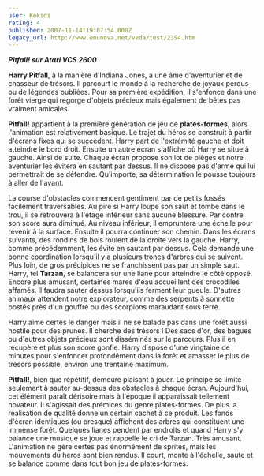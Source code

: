 ```yaml
---
user: Kékidi
rating: 4
published: 2007-11-14T19:07:54.000Z
legacy_url: http://www.emunova.net/veda/test/2394.htm
---
```

**_Pitfall! sur Atari VCS 2600_**  

  

**Harry Pitfall**, à la manière d'Indiana Jones, a une âme d'aventurier et de chasseur de trésors. Il parcourt le monde à la recherche de joyaux perdus ou de légendes oubliées. Pour sa première expédition, il s'enfonce dans une forêt vierge qui regorge d'objets précieux mais également de bêtes pas vraiment amicales.  

  

**Pitfall!** appartient à la première génération de jeu de **plates-formes**, alors l'animation est relativement basique. Le trajet du héros se construit à partir d'écrans fixes qui se succèdent. Harry part de l'extrémité gauche et doit atteindre le bord droit. Ensuite un autre écran s'affiche où Harry se situe à gauche. Ainsi de suite. Chaque écran propose son lot de pièges et notre aventurier les évitera en sautant par dessus. Il ne dispose pas d'arme qui lui permettrait de se défendre. Qu'importe, sa détermination le pousse toujours à aller de l'avant.  

  

La course d'obstacles commencent gentiment par de petits fossés facilement traversables. Au pire si Harry loupe son saut et tombe dans le trou, il se retrouvera à l'étage inférieur sans aucune blessure. Par contre son score aura diminué. Au niveau inférieur, il empruntera une échelle pour revenir à la surface. Ensuite il pourra continuer son chemin. Dans les écrans suivants, des rondins de bois roulent de la droite vers la gauche. Harry, comme précédemment, les évite en sautant par dessus. Cela demande une bonne coordination lorsqu'il y a plusieurs troncs d'arbres qui se suivent. Plus loin, de gros précipices ne se franchissent pas par un simple saut. Harry, tel **Tarzan**, se balancera sur une liane pour atteindre le côté opposé. Encore plus amusant, certaines mares d'eau accueillent des crocodiles affamés. Il faudra sauter dessus lorsqu'ils ferment leur gueule. D'autres animaux attendent notre explorateur, comme des serpents à sonnette postés près d'un gouffre ou des scorpions maraudant sous terre.  

  

Harry aime certes le danger mais il ne se balade pas dans une forêt aussi hostile pour des prunes. Il cherche des trésors ! Des sacs d'or, des bagues ou d'autres objets précieux sont disséminés sur le parcours. Plus il en récupère et plus son score gonfle. Harry dispose d'une vingtaine de minutes pour s'enfoncer profondément dans la forêt et amasser le plus de trésors possible, environ une trentaine maximum.  

  

**Pitfall!**, bien que répétitif, demeure plaisant à jouer. Le principe se limite seulement à sauter au-dessus des obstacles à chaque écran. Aujourd'hui, cet élément paraît dérisoire mais à l'époque il apparaissait tellement novateur. Il s'agissait des prémices du genre plates-formes. De plus la réalisation de qualité donne un certain cachet à ce produit. Les fonds d'écran identiques (ou presque) affichent des arbres qui constituent une immense forêt. Quelques lianes pendent par endroits et quand Harry s'y balance une musique se joue et rappelle le cri de Tarzan. Très amusant. L'animation ne gère certes pas énormément de sprites, mais les mouvements du héros sont bien rendus. Il court, monte à l'échelle, saute et se balance comme dans tout bon jeu de plates-formes.